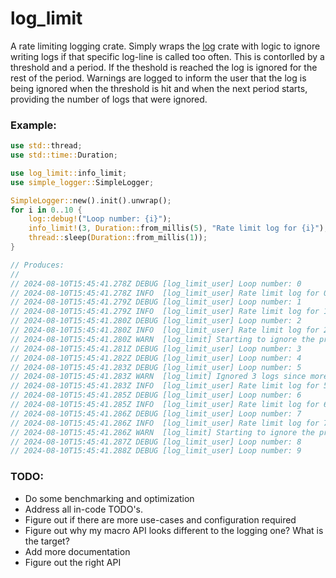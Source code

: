 # log_limit

A rate limiting logging crate. Simply wraps the [log] crate with logic to
ignore writing logs if that specific log-line is called too often. This is
contorlled by a threshold and a period. If the theshold is reached the log is
ignored for the rest of the period. Warnings are logged to inform the user that
the log is being ignored when the threshold is hit and when the next period
starts, providing the number of logs that were ignored.

### Example:
```rust
use std::thread;
use std::time::Duration;

use log_limit::info_limit;
use simple_logger::SimpleLogger;

SimpleLogger::new().init().unwrap();
for i in 0..10 {
    log::debug!("Loop number: {i}");
    info_limit!(3, Duration::from_millis(5), "Rate limit log for {i}");
    thread::sleep(Duration::from_millis(1));
}

// Produces:
//
// 2024-08-10T15:45:41.278Z DEBUG [log_limit_user] Loop number: 0
// 2024-08-10T15:45:41.278Z INFO  [log_limit_user] Rate limit log for 0
// 2024-08-10T15:45:41.279Z DEBUG [log_limit_user] Loop number: 1
// 2024-08-10T15:45:41.279Z INFO  [log_limit_user] Rate limit log for 1
// 2024-08-10T15:45:41.280Z DEBUG [log_limit_user] Loop number: 2
// 2024-08-10T15:45:41.280Z INFO  [log_limit_user] Rate limit log for 2
// 2024-08-10T15:45:41.280Z WARN  [log_limit] Starting to ignore the previous log for less than 5ms
// 2024-08-10T15:45:41.281Z DEBUG [log_limit_user] Loop number: 3
// 2024-08-10T15:45:41.282Z DEBUG [log_limit_user] Loop number: 4
// 2024-08-10T15:45:41.283Z DEBUG [log_limit_user] Loop number: 5
// 2024-08-10T15:45:41.283Z WARN  [log_limit] Ignored 3 logs since more than 5ms ago. Starting again...
// 2024-08-10T15:45:41.283Z INFO  [log_limit_user] Rate limit log for 5
// 2024-08-10T15:45:41.285Z DEBUG [log_limit_user] Loop number: 6
// 2024-08-10T15:45:41.285Z INFO  [log_limit_user] Rate limit log for 6
// 2024-08-10T15:45:41.286Z DEBUG [log_limit_user] Loop number: 7
// 2024-08-10T15:45:41.286Z INFO  [log_limit_user] Rate limit log for 7
// 2024-08-10T15:45:41.286Z WARN  [log_limit] Starting to ignore the previous log for less than 5ms
// 2024-08-10T15:45:41.287Z DEBUG [log_limit_user] Loop number: 8
// 2024-08-10T15:45:41.288Z DEBUG [log_limit_user] Loop number: 9
```

### TODO:
* Do some benchmarking and optimization
* Address all in-code TODO's.
* Figure out if there are more use-cases and configuration required
* Figure out why my macro API looks different to the logging one? What is the target?
* Add more documentation
* Figure out the right API

[log]: https://docs.rs/log/latest/log/
